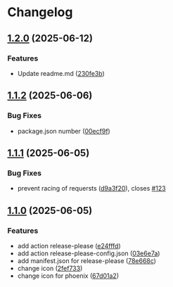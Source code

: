 # Changelog

## [1.2.0](https://github.com/alfraul14/my-first-npm/compare/v1.1.2...v1.2.0) (2025-06-12)


### Features

* Update readme.md ([230fe3b](https://github.com/alfraul14/my-first-npm/commit/230fe3b537697b5ffd41d156379a3bb2895a5420))

## [1.1.2](https://github.com/alfraul14/my-first-npm/compare/v1.1.1...v1.1.2) (2025-06-06)


### Bug Fixes

* package.json number ([00ecf9f](https://github.com/alfraul14/my-first-npm/commit/00ecf9f27a733d61eaaf5d7d7a211969109a5a32))

## [1.1.1](https://github.com/alfraul14/my-first-npm/compare/v1.1.0...v1.1.1) (2025-06-05)


### Bug Fixes

* prevent racing of requersts ([d9a3f20](https://github.com/alfraul14/my-first-npm/commit/d9a3f20e706cd0c96c290178de3ee3ba6b1f34b6)), closes [#123](https://github.com/alfraul14/my-first-npm/issues/123)

## [1.1.0](https://github.com/alfraul14/my-first-npm/compare/v1.0.0...v1.1.0) (2025-06-05)


### Features

* add action release-please ([e24fffd](https://github.com/alfraul14/my-first-npm/commit/e24fffd98f31b2ce52a9aae1a88cb20f1c1976e4))
* add action release-please-config.json ([03e6e7a](https://github.com/alfraul14/my-first-npm/commit/03e6e7ad0bcb8a2bc1012f06cac02bf9d70d7673))
* add manifest.json for release-please ([78e668c](https://github.com/alfraul14/my-first-npm/commit/78e668c214b3a04ffe64acd5c53d9f099c228714))
* change icon ([2fef733](https://github.com/alfraul14/my-first-npm/commit/2fef733c21b9f219454ad5f5b938879e5b62a3bf))
* change icon for phoenix ([67d01a2](https://github.com/alfraul14/my-first-npm/commit/67d01a2cf1ad97b22c278973d9616276cff7e91d))
